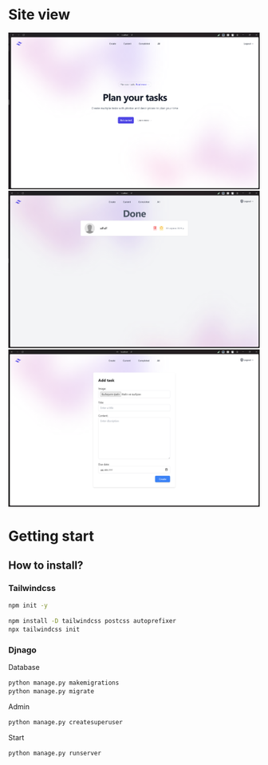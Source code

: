 # Site view

![Main page](github_photo\main.png)
![Done tasks](github_photo\done.png)
![Add task](github_photo\add.png)


# Getting start
## How to install?


### Tailwindcss

```bash
npm init -y
```

```bash
npm install -D tailwindcss postcss autoprefixer
npx tailwindcss init
```
### Djnago

Database
```bash
python manage.py makemigrations
python manage.py migrate
```

Admin
```bash
python manage.py createsuperuser
```

Start
```bash
python manage.py runserver
```